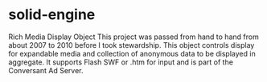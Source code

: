 # solid-engine
Rich Media Display Object
This project was passed from hand to hand from about 2007 to 2010 before I took stewardship.  This object controls display for expandable media and collection of anonymous data to be displayed in aggregate.  It supports Flash SWF or .htm for input and is part of the Conversant Ad Server.
